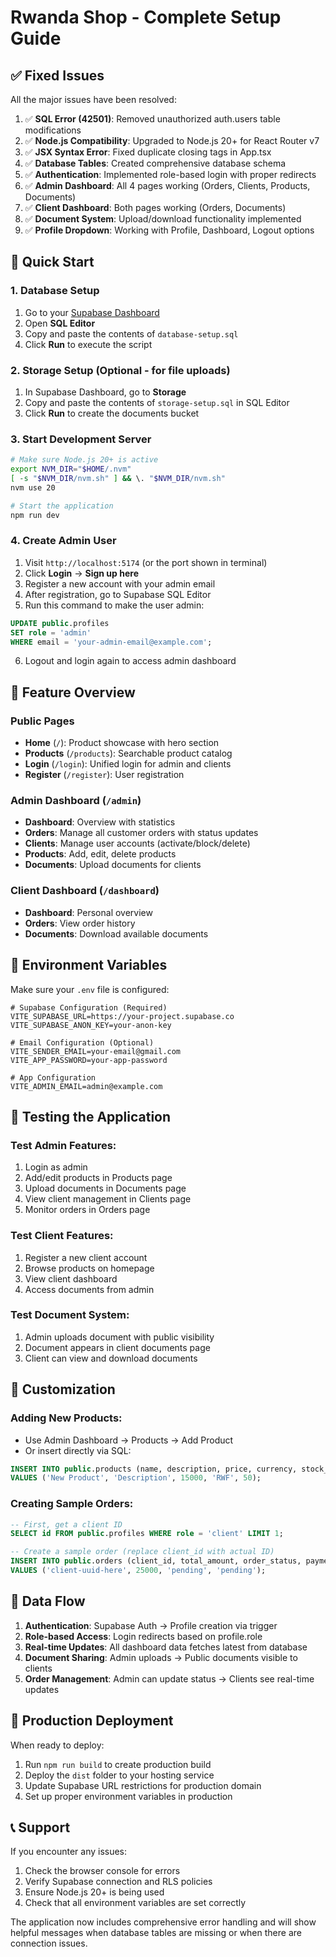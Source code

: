 # Rwanda Shop - Complete Setup Guide

## ✅ Fixed Issues

All the major issues have been resolved:

1. ✅ **SQL Error (42501)**: Removed unauthorized auth.users table modifications
2. ✅ **Node.js Compatibility**: Upgraded to Node.js 20+ for React Router v7
3. ✅ **JSX Syntax Error**: Fixed duplicate closing tags in App.tsx
4. ✅ **Database Tables**: Created comprehensive database schema
5. ✅ **Authentication**: Implemented role-based login with proper redirects
6. ✅ **Admin Dashboard**: All 4 pages working (Orders, Clients, Products, Documents)
7. ✅ **Client Dashboard**: Both pages working (Orders, Documents)
8. ✅ **Document System**: Upload/download functionality implemented
9. ✅ **Profile Dropdown**: Working with Profile, Dashboard, Logout options

## 🚀 Quick Start

### 1. Database Setup

1. Go to your [Supabase Dashboard](https://supabase.com/dashboard)
2. Open **SQL Editor**
3. Copy and paste the contents of `database-setup.sql`
4. Click **Run** to execute the script

### 2. Storage Setup (Optional - for file uploads)

1. In Supabase Dashboard, go to **Storage**
2. Copy and paste the contents of `storage-setup.sql` in SQL Editor
3. Click **Run** to create the documents bucket

### 3. Start Development Server

```bash
# Make sure Node.js 20+ is active
export NVM_DIR="$HOME/.nvm"
[ -s "$NVM_DIR/nvm.sh" ] && \. "$NVM_DIR/nvm.sh"
nvm use 20

# Start the application
npm run dev
```

### 4. Create Admin User

1. Visit `http://localhost:5174` (or the port shown in terminal)
2. Click **Login** → **Sign up here**
3. Register a new account with your admin email
4. After registration, go to Supabase SQL Editor
5. Run this command to make the user admin:

```sql
UPDATE public.profiles 
SET role = 'admin' 
WHERE email = 'your-admin-email@example.com';
```

6. Logout and login again to access admin dashboard

## 🎯 Feature Overview

### Public Pages
- **Home** (`/`): Product showcase with hero section
- **Products** (`/products`): Searchable product catalog
- **Login** (`/login`): Unified login for admin and clients
- **Register** (`/register`): User registration

### Admin Dashboard (`/admin`)
- **Dashboard**: Overview with statistics
- **Orders**: Manage all customer orders with status updates
- **Clients**: Manage user accounts (activate/block/delete)
- **Products**: Add, edit, delete products
- **Documents**: Upload documents for clients

### Client Dashboard (`/dashboard`)
- **Dashboard**: Personal overview
- **Orders**: View order history
- **Documents**: Download available documents

## 🔧 Environment Variables

Make sure your `.env` file is configured:

```env
# Supabase Configuration (Required)
VITE_SUPABASE_URL=https://your-project.supabase.co
VITE_SUPABASE_ANON_KEY=your-anon-key

# Email Configuration (Optional)
VITE_SENDER_EMAIL=your-email@gmail.com
VITE_APP_PASSWORD=your-app-password

# App Configuration
VITE_ADMIN_EMAIL=admin@example.com
```

## 📱 Testing the Application

### Test Admin Features:
1. Login as admin
2. Add/edit products in Products page
3. Upload documents in Documents page
4. View client management in Clients page
5. Monitor orders in Orders page

### Test Client Features:
1. Register a new client account
2. Browse products on homepage
3. View client dashboard
4. Access documents from admin

### Test Document System:
1. Admin uploads document with public visibility
2. Document appears in client documents page
3. Client can view and download documents

## 🎨 Customization

### Adding New Products:
- Use Admin Dashboard → Products → Add Product
- Or insert directly via SQL:

```sql
INSERT INTO public.products (name, description, price, currency, stock_quantity) 
VALUES ('New Product', 'Description', 15000, 'RWF', 50);
```

### Creating Sample Orders:
```sql
-- First, get a client ID
SELECT id FROM public.profiles WHERE role = 'client' LIMIT 1;

-- Create a sample order (replace client_id with actual ID)
INSERT INTO public.orders (client_id, total_amount, order_status, payment_status)
VALUES ('client-uuid-here', 25000, 'pending', 'pending');
```

## 🔄 Data Flow

1. **Authentication**: Supabase Auth → Profile creation via trigger
2. **Role-based Access**: Login redirects based on profile.role
3. **Real-time Updates**: All dashboard data fetches latest from database
4. **Document Sharing**: Admin uploads → Public documents visible to clients
5. **Order Management**: Admin can update status → Clients see real-time updates

## 🚦 Production Deployment

When ready to deploy:

1. Run `npm run build` to create production build
2. Deploy the `dist` folder to your hosting service
3. Update Supabase URL restrictions for production domain
4. Set up proper environment variables in production

## 📞 Support

If you encounter any issues:

1. Check the browser console for errors
2. Verify Supabase connection and RLS policies
3. Ensure Node.js 20+ is being used
4. Check that all environment variables are set correctly

The application now includes comprehensive error handling and will show helpful messages when database tables are missing or when there are connection issues.
